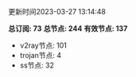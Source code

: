 更新时间2023-03-27 13:14:48

**总订阅: 73**
**总节点: 244**
**有效节点: 137**
- v2ray节点: 101
- trojan节点: 4
- ss节点: 32
